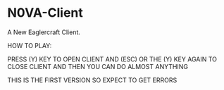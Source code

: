 # N0VA-Client
A New Eaglercraft Client.

HOW TO PLAY:

PRESS (Y) KEY TO OPEN CLIENT AND (ESC) OR THE (Y) KEY AGAIN TO CLOSE CLIENT
AND THEN YOU CAN DO ALMOST ANYTHING

THIS IS THE FIRST VERSION SO EXPECT TO GET ERRORS

